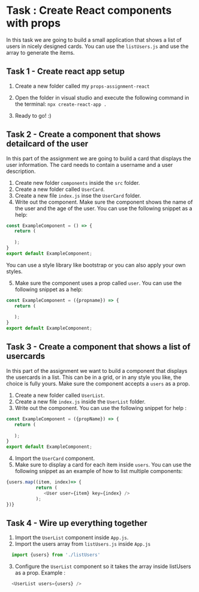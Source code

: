 # Task : Create React components with props

In this task we are going to build a small application that shows a list of users in nicely designed cards.
You can use the `listUsers.js` and use the array to generate the items. 

## Task 1 - Create react app setup

1. Create a new folder called my `props-assignment-react`
 
2. Open the folder in visual studio and execute the following command in the terminal: 
   `npx create-react-app .  `
3. Ready to go! :) 



## Task 2 - Create a component that shows detailcard of the user
In this part of the assignment we are going to build a card that displays the user information. The card needs to contain a username and a user description. 

1. Create new folder `components` inside the `src` folder. 
2. Create a new folder called  `UserCard`.
3. Create a new file `index.js` inse the `UserCard` folder. 
4. Write out the component. Make sure the component shows the name of the user and the age of the user. You can use the following snippet as a help: 
 ```javascript
const ExampleComponent = () => {
    return (
    
    );
}
export default ExampleComponent;
   ```
You can use a style library like bootstrap or you can also apply your own styles. 

5. Make sure the component uses a prop called `user`. You can use the following snippet as a help: 
 ```javascript
const ExampleComponent = ({propname}) => {
    return (
    
    );
}
export default ExampleComponent;
   ```
## Task 3 - Create a component that shows a list of usercards
In this part of the assignment we want to build a component that displays the usercards in a list. This can be in a grid, or in any style you like, the choice is fully yours. 
Make sure the component accepts a `users` as a prop.  

1. Create a new folder called  `UserList`.
2. Create a new file `index.js` inside the `UserList` folder. 
3. Write out the component. You can use the following snippet for help : 
 ```javascript
const ExampleComponent = ({propName}) => {
    return (
    
    );
}
export default ExampleComponent;
 ```
 4. Import the `UserCard` component.
 5. Make sure to display a card for each item inside `users`. You can use the following snippet as an example of how to list multiple components: 
 ```javascript
{users.map((item, index)=> {
            return (
               <User user={item} key={index} />
            );
})}

 ```
## Task 4 - Wire up everything together 
1. Import the `UserList` component inside `App.js`.
2. Import the users array from `listUsers.js` inside `App.js`
 ```javascript
   import {users} from './listUsers'
 ```

3. Configure the `UserList` component so it takes the array inside listUsers as a prop. Example :
 ```javascript
   <UserList users={users} />
 ```

